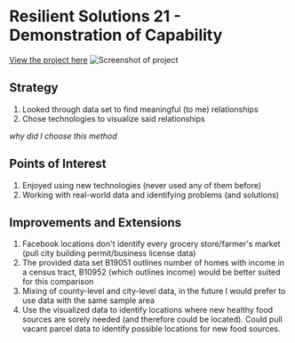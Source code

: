 # Resilient Solutions 21 - Demonstration of Capability

[View the project here](https://skylerrexroad.com/~skyler/rs21/app/public_html/)
![Screenshot of project](https://raw.githubusercontent.com/Skylarity/rs21-demonstration-of-capability/master/documentation-images/screenshot.png)

## Strategy

1. Looked through data set to find meaningful (to me) relationships
2. Chose technologies to visualize said relationships

_why did I choose this method_

## Points of Interest

1. Enjoyed using new technologies (never used any of them before)
2. Working with real-world data and identifying problems (and solutions)

## Improvements and Extensions

1. Facebook locations don't identify every grocery store/farmer's market (pull city building permit/business license data)
2. The provided data set B19051 outlines number of homes with income in a census tract, B10952 (which outlines income) would be better suited for this comparison
3. Mixing of county-level and city-level data, in the future I would prefer to use data with the same sample area
4. Use the visualized data to identify locations where new healthy food sources are sorely needed (and therefore could be located). Could pull vacant parcel data to identify possible locations for new food sources.
